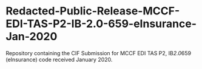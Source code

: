 # Redacted-Public-Release-MCCF-EDI-TAS-P2-IB-2.0-659-eInsurance-Jan-2020
Repository containing the CIF Submission for MCCF EDI TAS P2, IB*2.0*659 (eInsurance) code received January 2020.
